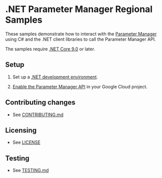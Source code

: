 # .NET Parameter Manager Regional Samples

These samples demonstrate how to interact with the [Parameter Manager][parametermanager] using C# and
the .NET client libraries to call the Parameter Manager API.

The samples require [.NET Core 9.0][net-core] or later.

## Setup

1.  Set up a [.NET development environment](https://cloud.google.com/dotnet/docs/setup).

1.  [Enable the Parameter Manager API][enable-api] in your Google Cloud project.


## Contributing changes

* See [CONTRIBUTING.md](../../../CONTRIBUTING.md)


## Licensing

* See [LICENSE](../../../LICENSE)


## Testing

* See [TESTING.md](../../../TESTING.md)


[parametermanager]: https://cloud.google.com/secret-manager/parameter-manager/docs/overview
[enable-api]: https://console.cloud.google.com/apis/enableflow?apiid=parametermanager.googleapis.com
[net-core]: https://www.microsoft.com/net/core
